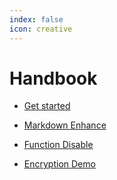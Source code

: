 ```yaml
---
index: false
icon: creative
---
```


# Handbook

- [Get started](1_get-started.md)

- [Markdown Enhance](markdown.md)

- [Function Disable](disable.md)

- [Encryption Demo](encrypt.md)
